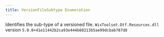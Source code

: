 ```yaml
---
title: VersionFileSubtype Enumeration
---
```

Identifies the sub-type of a versioned file.
`WixToolset.Dtf.Resources.dll` version `5.0.0+41e11442b2ca93e444b60213b5ae99dcbab787d8`
